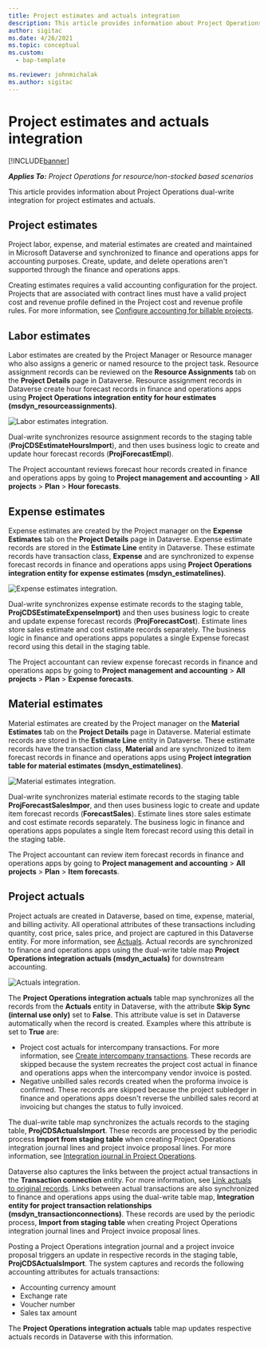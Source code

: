 ```yaml
---
title: Project estimates and actuals integration
description: This article provides information about Project Operations dual-write integration for project estimates and actuals.
author: sigitac
ms.date: 4/26/2021
ms.topic: conceptual
ms.custom: 
  - bap-template

ms.reviewer: johnmichalak
ms.author: sigitac
---
```


# Project estimates and actuals integration

[!INCLUDE[banner](../includes/banner.md)]

_**Applies To:** Project Operations for resource/non-stocked based scenarios_

This article provides information about Project Operations dual-write integration for project estimates and actuals.

## Project estimates

Project labor, expense, and material estimates are created and maintained in Microsoft Dataverse and synchronized to finance and operations apps for accounting purposes. Create, update, and delete operations aren't supported through the finance and operations apps.

Creating estimates requires a valid accounting configuration for the project. Projects that are associated with contract lines must have a valid project cost and revenue profile defined in the Project cost and revenue profile rules. For more information, see [Configure accounting for billable projects](../project-accounting/configure-accounting-billable-projects.md#configure-project-cost-and-revenue-profile-rules).

## Labor estimates

Labor estimates are created by the Project Manager or Resource manager who also assigns a generic or named resource to the project task. Resource assignment records can be reviewed on the **Resource Assignments** tab on the **Project Details** page in Dataverse. Resource assignment records in Dataverse create hour forecast records in finance and operations apps using **Project Operations integration entity for hour estimates (msdyn\_resourceassignments)**.

   ![Labor estimates integration.](./Media/DW4LaborEstimates.png)

Dual-write synchronizes resource assignment records to the staging table (**ProjCDSEstimateHoursImport**), and then uses business logic to create and update hour forecast records (**ProjForecastEmpl**).

The Project accountant reviews forecast hour records created in finance and operations apps by going to **Project management and accounting** > **All projects** > **Plan** > **Hour forecasts**.

## Expense estimates

Expense estimates are created by the Project manager on the **Expense Estimates** tab on the **Project Details** page in Dataverse. Expense estimate records are stored in the **Estimate Line** entity in Dataverse. These estimate records have transaction class, **Expense** and are synchronized to expense forecast records in finance and operations apps using **Project Operations integration entity for expense estimates (msdyn\_estimatelines)**.

   ![Expense estimates integration.](./Media/DW4ExpenseEstimates.png)

Dual-write synchronizes expense estimate records to the staging table, **ProjCDSEstimateExpenseImport)** and then uses business logic to create and update expense forecast records (**ProjForecastCost**). Estimate lines store sales estimate and cost estimate records separately. The business logic in finance and operations apps populates a single Expense forecast record using this detail in the staging table.

The Project accountant can review expense forecast records in finance and operations apps by going to **Project management and accounting** > **All projects** > **Plan** > **Expense forecasts**.

## Material estimates

Material estimates are created by the Project manager on the **Material Estimates** tab on the **Project Details** page in Dataverse. Material estimate records are stored in the **Estimate Line** entity in Dataverse. These estimate records have the transaction class, **Material** and are synchronized to item forecast records in finance and operations apps using **Project integration table for material estimates (msdyn\_estimatelines)**.

   ![Material estimates integration.](./Media/DW4MaterialEstimates.png)

Dual-write synchronizes material estimate records to the staging table **ProjForecastSalesImpor**, and then uses business logic to create and update item forecast records (**ForecastSales**). Estimate lines store sales estimate and cost estimate records separately. The business logic in finance and operations apps populates a single Item forecast record using this detail in the staging table.

The Project accountant can review item forecast records in finance and operations apps by going to **Project management and accounting** > **All projects** > **Plan** > **Item forecasts**.

## Project actuals

Project actuals are created in Dataverse, based on time, expense, material, and billing activity. All operational attributes of these transactions including quantity, cost price, sales price, and project are captured in this Dataverse entity. For more information, see [Actuals](../actuals/actuals-overview.md). Actual records are synchronized to finance and operations apps using the dual-write table map **Project Operations integration actuals (msdyn\_actuals)** for downstream accounting.

   ![Actuals integration.](./Media/DW4Actuals.png)

The **Project Operations integration actuals** table map synchronizes all the records from the **Actuals** entity in Dataverse, with the attribute **Skip Sync (internal use only)** set to **False**. This attribute value is set in Dataverse automatically when the record is created. Examples where this attribute is set to **True** are:

  - Project cost actuals for intercompany transactions. For more information, see [Create intercompany transactions](../project-accounting/create-intercompany-transactions.md). These records are skipped because the system recreates the project cost actual in finance and operations apps when the intercompany vendor invoice is posted.
  - Negative unbilled sales records created when the proforma invoice is confirmed. These records are skipped because the project subledger in finance and operations apps doesn't reverse the unbilled sales record at invoicing but changes the status to fully invoiced.

The dual-write table map synchronizes the actuals records to the staging table, **ProjCDSActualsImport**. These records are processed by the periodic process **Import from staging table** when creating Project Operations integration journal lines and project invoice proposal lines. For more information, see [Integration journal in Project Operations](../project-accounting/project-operations-integration-journal.md).

Dataverse also captures the links between the project actual transactions in the **Transaction connection** entity. For more information, see [Link actuals to original records](../actuals/linkingactuals.md). Links between actual transactions are also synchronized to finance and operations apps using the dual-write table map, **Integration entity for project transaction relationships (msdyn\_transactionconnections)**. These records are used by the periodic process, **Import from staging table** when creating Project Operations integration journal lines and Project invoice proposal lines.

Posting a Project Operations integration journal and a project invoice proposal triggers an update in respective records in the staging table, **ProjCDSActualsImport**. The system captures and records the following accounting attributes for actuals transactions:

- Accounting currency amount
- Exchange rate
- Voucher number
- Sales tax amount

The **Project Operations integration actuals** table map updates respective actuals records in Dataverse with this information.
